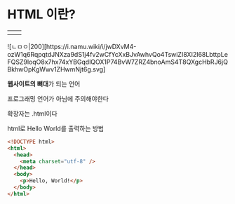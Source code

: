 # HTML 이란?
<table>
<tr>
<th>

</th>
<th>
</th>
</tr>
</table>
![ㄴㅁㅇ|200][https://i.namu.wiki/i/jwDXvM4-ozW1q6RqpqtdJNXza9dS1j4fv2wCfYcXxBJvAwhvQo4TswiZI8XI2I68LbttpLeFQSZ9loqO8x7hx74xYBGqdlQOX1P74BvW7ZRZ4bnoAmS4T8QXgcHbRJ6jQBkhwOpKgWwv1ZHwmNjt6g.svg]

**웹사이트의 뼈대**가 되는 언어

프로그래밍 언어가 아님에 주의해야한다

확장자는 .html이다

html로 Hello World를 출력하는 방법

```html
<!DOCTYPE html>
<html>
  <head>
    <meta charset="utf-8" />
  </head>
  <body>
    <p>Hello, World!</p>
  </body>
</html>
```
